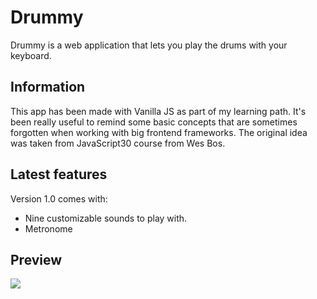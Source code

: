 # Drummy

Drummy is a web application that lets you play the drums with your keyboard.

## Information

This app has been made with Vanilla JS as part of my learning path. It's been really useful to remind some basic concepts that are sometimes forgotten when working with big frontend frameworks. 
The original idea was taken from JavaScript30 course from Wes Bos.

## Latest features

Version 1.0 comes with:
  * Nine customizable sounds to play with.
  * Metronome

## Preview

![](https://imgur.com/3HwZZYN.png)